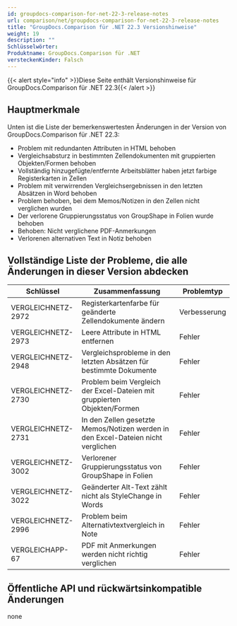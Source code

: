 ```yaml
---
id: groupdocs-comparison-for-net-22-3-release-notes
url: comparison/net/groupdocs-comparison-for-net-22-3-release-notes
title: "GroupDocs.Comparison für .NET 22.3 Versionshinweise"
weight: 19
description: ""
Schlüsselwörter:
Produktname: GroupDocs.Comparison für .NET
versteckenKinder: Falsch
---
```

{{< alert style="info" >}}Diese Seite enthält Versionshinweise für GroupDocs.Comparison für .NET 22.3{{< /alert >}}

## Hauptmerkmale

Unten ist die Liste der bemerkenswertesten Änderungen in der Version von GroupDocs.Comparison für .NET 22.3:

* Problem mit redundanten Attributen in HTML behoben
* Vergleichsabsturz in bestimmten Zellendokumenten mit gruppierten Objekten/Formen behoben
* Vollständig hinzugefügte/entfernte Arbeitsblätter haben jetzt farbige Registerkarten in Zellen
* Problem mit verwirrenden Vergleichsergebnissen in den letzten Absätzen in Word behoben
* Problem behoben, bei dem Memos/Notizen in den Zellen nicht verglichen wurden
* Der verlorene Gruppierungsstatus von GroupShape in Folien wurde behoben
* Behoben: Nicht verglichene PDF-Anmerkungen
* Verlorenen alternativen Text in Notiz behoben

## Vollständige Liste der Probleme, die alle Änderungen in dieser Version abdecken

| Schlüssel | Zusammenfassung | Problemtyp |
| --- | --- | --- |
| VERGLEICHNETZ-2972 | Registerkartenfarbe für geänderte Zellendokumente ändern | Verbesserung |
| VERGLEICHNETZ-2973 | Leere Attribute in HTML entfernen | Fehler |
| VERGLEICHNETZ-2948 | Vergleichsprobleme in den letzten Absätzen für bestimmte Dokumente | Fehler |
| VERGLEICHNETZ-2730 | Problem beim Vergleich der Excel-Dateien mit gruppierten Objekten/Formen | Fehler |
| VERGLEICHNETZ-2731 | In den Zellen gesetzte Memos/Notizen werden in den Excel-Dateien nicht verglichen | Fehler |
| VERGLEICHNETZ-3002 | Verlorener Gruppierungsstatus von GroupShape in Folien | Fehler |
| VERGLEICHNETZ-3022 | Geänderter Alt-Text zählt nicht als StyleChange in Words | Fehler |
| VERGLEICHNETZ-2996 | Problem beim Alternativtextvergleich in Note | Fehler |
| VERGLEICHAPP-67 | PDF mit Anmerkungen werden nicht richtig verglichen | Fehler |

## Öffentliche API und rückwärtsinkompatible Änderungen
none
